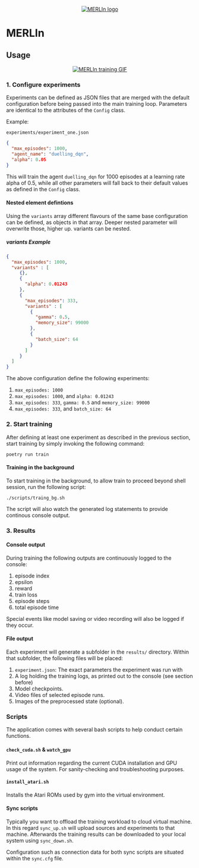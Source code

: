 <p align="center">
    <a href="#readme">
        <img alt="MERLIn logo" src="https://raw.githubusercontent.com/pykong/merlin-logo/main/logo.svg">
        <!-- Logo credits: Benjamin Felder -->
    </a>
</p>


# MERLIn

## Usage

<p align="center">
    <a href="#readme">
        <img alt="MERLIn training GIF" src="https://github.com/pykong/merlin-logo/blob/main/merlin_train.gif?raw=true">
    </a>
</p>

### 1. Configure experiments

Experiments can be defined as JSON files that are merged with the default
configuration before being passed into the main training loop. Parameters are
identical to the attributes of the `Config` class.

Example:

`experiments/experiment_one.json`

```json
{
  "max_episodes": 1000,
  "agent_name": "duelling_dqn",
  "alpha": 0.05
}
```

This will train the agent `duelling_dqn` for 1000 episodes at a learning rate
alpha of 0.5, while all other parameters will fall back to their default values
as defined in the `Config` class.

#### Nested element defintions

Using the `variants` array different flavours of the same base configuration can
be defined, as objects in that array. Deeper nested parameter will overwrite those,
higher up. variants can be nested.

##### variants Example

```json
{
  "max_episodes": 1000,
  "variants" : [
     {},
     {
       "alpha": 0.01243
     },
     {
       "max_episodes": 333,
       "variants" : [
         {
           "gamma": 0.5,
           "memory_size": 99000
         },
         {
           "batch_size": 64
         }
       ]
     }
  ]
}
```

The above configuration define the following experiments:

1. `max_episodes: 1000`
2. `max_episodes: 1000`, and `alpha: 0.01243`
3. `max_episodes: 333`, `gamma: 0.5` and `memory_size: 99000`
4. `max_episodes: 333`, and `batch_size: 64`

### 2. Start training

After defining at least one experiment as described in the previous section,
start training by simply invoking the following command:

`poetry run train`

#### Training in the background

To start training in the background, to allow train to proceed beyond shell session,
run the following script:

`./scripts/traing_bg.sh`

The script will also watch the generated log statements to provide continous console
output.

### 3. Results

#### Console output

During training the following outputs are continuously logged to the console:

1. episode index
2. epsilon
3. reward
4. train loss
5. episode steps
6. total episode time

Special events like model saving or video recording will also be logged if they
occur.

#### File output

Each experiment will generate a subfolder in the `results/` directory. Within
that subfolder, the following files will be placed:

1. `experiment.json`: The exact parameters the experiment was run with
2. A log holding the training logs, as printed out to the console (see section
   before)
3. Model checkpoints.
4. Video files of selected episode runs.
5. Images of the preprocessed state (optional).

### Scripts

The application comes with several bash scripts to help conduct certain
functions.

#### `check_cuda.sh` & `watch_gpu`

Print out information regarding the current CUDA installation and GPU usage of
the system. For sanity-checking and troubleshooting purposes.

#### `install_atari.sh`

Installs the Atari ROMs used by gym into the virtual environment.

#### Sync scripts

Typically you want to offload the training workload to cloud virtual machine. In
this regard `sync_up.sh` will upload sources and experiments to that machine.
Afterwards the training results can be downloaded to your local system using
`sync_down.sh`.

Configuration such as connection data for both sync scripts are situated within
the `sync.cfg` file.
